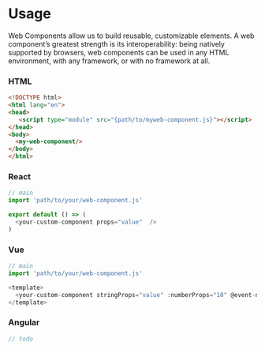 # Usage 

Web Components allow us to build reusable, customizable elements. A web component’s greatest strength is its interoperability: being natively supported by browsers, web components can be used in any HTML environment, with any framework, or with no framework at all.



### HTML
```html
<!DOCTYPE html>
<html lang="en">
<head>
   <script type="module" src="{path/to/myweb-component.js}"></script> 
</head>
<body>
  <my-web-component/>
</body>
</html>

```


### React 

```js
// main
import 'path/to/your/web-component.js'

export default () => (
  <your-custom-component props="value"  />
)

```


### Vue 

```js
// main
import 'path/to/your/web-component.js'

<template>
  <your-custom-component stringProps="value" :numberProps="10" @event-name="myHandler"  />
</template>
```

### Angular
```js
// todo
```